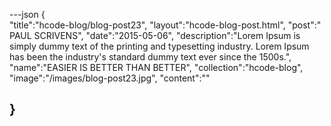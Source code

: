 ---json
{  
   "title":"hcode-blog/blog-post23",
  "layout":"hcode-blog-post.html",
  "post":" PAUL SCRIVENS",
  "date":"2015-05-06",
   "description":"Lorem Ipsum is simply dummy text of the printing and typesetting industry. Lorem Ipsum has been the industry's standard dummy text ever since the 1500s.",
   "name":"EASIER IS BETTER THAN BETTER",
   "collection":"hcode-blog",
    "image":"/images/blog-post23.jpg",
    "content":""
   
}
---